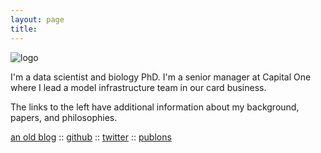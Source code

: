 ```yaml
---
layout: page
title:
---
```


![logo](../files/lr.gif)

I'm a data scientist and biology PhD. I'm a senior manager at Capital One where I lead a model infrastructure team in our card business.

The links to the left have additional information about my background, papers, and philosophies.

[an old blog](https://lukereding.github.io/nonstandard_deviations/)
:: [github](https://github.com/lukereding)
:: [twitter](https://twitter.com/lpreding)
:: [publons](https://publons.com/author/1264405/luke-reding#profile)